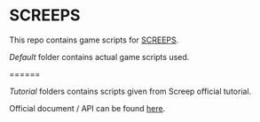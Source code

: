 # SCREEPS

This repo contains game scripts for [SCREEPS]().

*Default* folder contains actual game scripts used.

======

*Tutorial* folders contains scripts given from Screep official tutorial.

Official document / API can be found [here](http://support.screeps.com/).